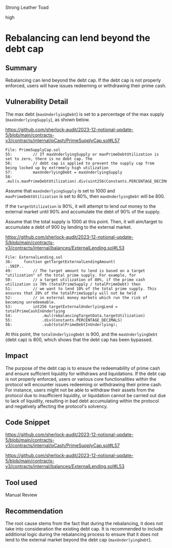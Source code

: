 Strong Leather Toad

high

# Rebalancing can lend beyond the debt cap

## Summary

Rebalancing can lend beyond the debt cap. If the debt cap is not properly enforced, users will have issues redeeming or withdrawing their prime cash.

## Vulnerability Detail

The max debt (`maxUnderlyingDebt`) is set to a percentage of the max supply (`maxUnderlyingSupply`), as shown below.

https://github.com/sherlock-audit/2023-12-notional-update-5/blob/main/contracts-v3/contracts/internal/pCash/PrimeSupplyCap.sol#L57

```solidity
File: PrimeSupplyCap.sol
55:         // If maxUnderlyingSupply or maxPrimeDebtUtilization is set to zero, there is no debt cap. The
56:         // debt cap is applied to prevent the supply cap from being locked up by extremely high utilization
57:         maxUnderlyingDebt = maxUnderlyingSupply
58:             .mul(s.maxPrimeDebtUtilization).div(uint256(Constants.PERCENTAGE_DECIMALS)); 
```

Assume that `maxUnderlyingSupply` is set to 1000 and `maxPrimeDebtUtilization` is set to 80%, then `maxUnderlyingDebt` will be 800.

If the `targetUtilization` is 90%, it will attempt to lend out money to the external market until 90% and accumulate the debt of 90% of the supply. 

Assume that the total supply is 1000 at this point. Then, it will aim/target to accumulate a debt of 900 by lending to the external market.

https://github.com/sherlock-audit/2023-12-notional-update-5/blob/main/contracts-v3/contracts/internal/balances/ExternalLending.sol#L53

```solidity
File: ExternalLending.sol
36:     function getTargetExternalLendingAmount(
..SNIP..
49:         // The target amount to lend is based on a target "utilization" of the total prime supply. For example, for
50:         // a target utilization of 80%, if the prime cash utilization is 70% (totalPrimeSupply / totalPrimeDebt) then
51:         // we want to lend 10% of the total prime supply. This ensures that 20% of the totalPrimeSupply will not be held
52:         // in external money markets which run the risk of becoming unredeemable.
53:         int256 targetExternalUnderlyingLend = totalPrimeCashInUnderlying
54:             .mul(rebalancingTargetData.targetUtilization)
55:             .div(Constants.PERCENTAGE_DECIMALS)
56:             .sub(totalPrimeDebtInUnderlying);
```

At this point, the `totalUnderlyingDebt` is 900, and the `maxUnderlyingDebt` (debt cap) is 800, which shows that the debt cap has been bypassed.

## Impact

The purpose of the debt cap is to ensure the redeemability of prime cash and ensure sufficient liquidity for withdraws and liquidations. If the debt cap is not properly enforced, users or various core functionalities within the protocol will encounter issues redeeming or withdrawing their prime cash. For instance, users might not be able to withdraw their assets from the protocol due to insufficient liquidity, or liquidation cannot be carried out due to lack of liquidity, resulting in bad debt accumulating within the protocol and negatively affecting the protocol's solvency.

## Code Snippet

https://github.com/sherlock-audit/2023-12-notional-update-5/blob/main/contracts-v3/contracts/internal/pCash/PrimeSupplyCap.sol#L57

https://github.com/sherlock-audit/2023-12-notional-update-5/blob/main/contracts-v3/contracts/internal/balances/ExternalLending.sol#L53

## Tool used

Manual Review

## Recommendation

The root cause stems from the fact that during the rebalancing, it does not take into consideration the existing debt cap. It is recommended to include additional logic during the rebalancing process to ensure that it does not lend to the external market beyond the debt cap (`maxUnderlyingDebt`).